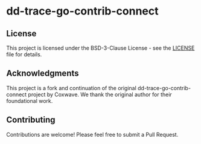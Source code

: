 # dd-trace-go-contrib-connect

## License

This project is licensed under the BSD-3-Clause License - see the [LICENSE](LICENSE) file for details.

## Acknowledgments

This project is a fork and continuation of the original dd-trace-go-contrib-connect project by Coxwave. We thank the original author for their foundational work.

## Contributing

Contributions are welcome! Please feel free to submit a Pull Request.
